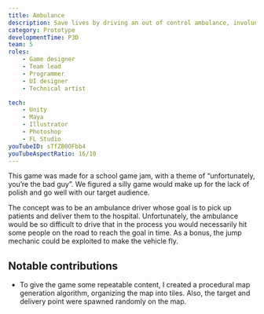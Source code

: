 ```yaml
---
title: Ambulance
description: Save lives by driving an out of control ambulance, involuntarily running over pedestrians.
category: Prototype
developmentTime: P3D
team: 5
roles:
    - Game designer
    - Team lead
    - Programmer
    - UI designer
    - Technical artist

tech:
    - Unity
    - Maya
    - Illustrator
    - Photoshop
    - FL Studio
youTubeID: sTfZB0OFbb4
youTubeAspectRatio: 16/10
---
```


This game was made for a school game jam, with a theme of “unfortunately, you’re the bad guy”. We figured a silly game would make up for the lack of polish and go well with our target audience.

The concept was to be an ambulance driver whose goal is to pick up patients and deliver them to the hospital. Unfortunately, the ambulance would be so difficult to drive that in the process you would necessarily hit some people on the road to reach the goal in time. As a bonus, the jump mechanic could be exploited to make the vehicle fly.

## Notable contributions

* To give the game some repeatable content, I created a procedural map generation algorithm, organizing the map into tiles. Also, the target and delivery point were spawned randomly on the map.
